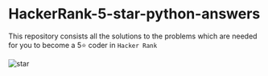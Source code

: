# HackerRank-5-star-python-answers 
This repository consists all the solutions to the problems which are needed for you to become a 5⭐ coder in `Hacker Rank` 


![star](https://github.com/Anishpuj/HackerRank-5-star-python-answer/assets/98417394/d68735d6-da39-4b65-aa2a-9ddd480ab4e1)

